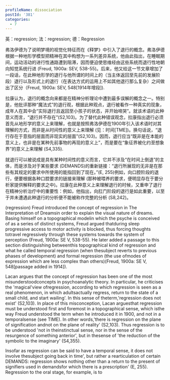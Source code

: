 ```yaml
---
profileName: dissociation
postId: '381'
categories:
  - 7
---
```

英：regression; 法：regression; 德：Regression


弗洛伊德为了说明梦境的视觉化特征而在《释梦》中引入了退行的概念。弗洛伊德根据一种地形学模型把精神在其中构想为一系列差异系统，他由此指出，在睡眠期间，运动活动的进行性通路遭到阻滞，因而便迫使思维经由这些系统而退行性地朝向知觉系统行进 (Freud, 1900a: SEV, 538-55)。后来，他又给这一节文章增加了一段话，在此种地形学的退行与他所谓的时间上的（当主体返回至先前的发展阶段）退行以及形式上的退行（在表达方式的运用上不如其他退行那么复杂）之间做出了区分（Freud, 1900a: SEV, 548[1914年增段]).

拉康认为，退行的概念向来都是在精神分析理论中遭到最多误解的概念之一。特别是，他批评那种“魔法式”的退行观，根据此种观点，退行被看作一种真实的现象，成年人在其中会“实际退行且返回至小孩子的状态，并开始啼哭”。就该术语的此种意义而言，“退行并不存在”(S2,103)。为了替代此种错误观念，拉康指出退行必须首先从地形学的意义上来理解，也就是按照弗洛伊德在1900年引入该术语时对其理解的方式，而非是从时间性的意义上来理解 (见：时间[TME])。换句话说，“退行存在于意指的层面而非现实的层面”(S2,103)。因而，退行应当“既非是在本能的意义上，也非是在某种先前事物的再现的意义上”，而是要在“象征界被化约至想象界”的意义上来理解 (S4,335).

就退行可以被说成是具有某种时间性的意义而言，它并不涉及“在时间上倒退”的主体，而是涉及对于某些要求 (DEMANDS)的重新链接：“退行所展现的无非是在那些有其规定的要求中所使用的能指回到了现在。”(E, 255)例如，向口腔阶段的退行，便要根据各种口腔要求的链接来理解 (那种被喂养的要求，便明显存在于要分析家提供解释的要求之中)。拉康在此种意义上来理解退行的时候，又重申了退行在精神分析治疗中的重要性：例如，他指出，向肛门阶段的退行是如此重要，以至于并未遭遇此种退行的分析便不能被称作完整的分析 (S8,242)。


(regression) Freud introduced the concept of regression in The Interpretation of Dreamsin order to explain the visual nature of dreams. Basing himself on a topographical modelin which the psyche is conceived of as a series of distinct systems, Freud argued thatduring sleep progressive access to motor activity is blocked, thus forcing thoughts totravel regressively through these systems towards the system of perception (Freud, 1900a: SE V, 538-55). He later added a passage to this section distinguishing betweenthis topographical kind of regression and what he called temporal regression (when thesubject reverts to previous phases of development) and formal regression (the use ofmodes of expression which are less complex than others)(Freud, 1900a: SE V, 548[passage added in 1914]).

Lacan argues that the concept of regression has been one of the most misunderstoodconcepts in psychoanalytic theory. In particular, he criticises the 'magical'view ofregression, according to which regression is seen as a real phenomenon, in which adultsactually regress, return to the state of a small child, and start wailing'. In this sense of theterm,'regression does not exist' (S2,103). In place of this misconception, Lacan arguesthat regression must be understood first and foremost in a topographical sense, which isthe way Freud understood the term when he introduced it in 1900, and not in a temporalsense (see TIME). In other words,'there is regression on the plane of signification andnot on the plane of reality' (S2,103). Thus regression is to be understood 'not in theinstinctual sense, nor in the sense of the resurgence of something anterior', but in thesense of 'the reduction of the symbolic to the imaginary' (S4,355).

Insofar as regression can be said to have a temporal sense, it does not involve thesubject going back in time', but rather a rearticulation of certain DEMANDS: regression shows nothing other than a return to the present of signifiers used in demandsfor which there is a prescription' (E, 255). Regression to the oral stage, for example, is to

